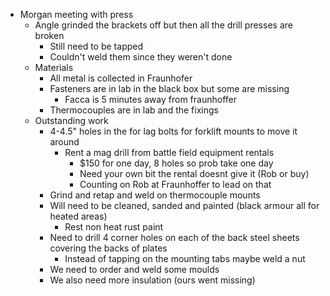 - Morgan meeting with press
	- Angle grinded the brackets off but then all the drill presses are broken
		- Still need to be tapped
		- Couldn't weld them since they weren't done
	- Materials
		- All metal is collected in Fraunhofer
		- Fasteners are in lab in the black box but some are missing
			- Facca is 5 minutes away from fraunhoffer
		- Thermocouples are in lab and the fixings
	- Outstanding work
		- 4-4.5" holes in the for lag bolts for forklift mounts to move it around
			- Rent a mag drill from battle field equipment rentals
				- $150 for one day, 8 holes so prob take one day
				- Need your own bit the rental doesnt give it (Rob or buy)
				- Counting on Rob at Fraunhoffer to lead on that
		- Grind and retap and weld on thermocouple mounts
		- Will need to be cleaned, sanded and painted (black armour all for heated areas)
			- Rest non heat rust paint
		- Need to drill 4 corner holes on each of the back steel sheets covering the backs of plates
			- Instead of tapping on the mounting tabs maybe weld a nut
		- We need to order and weld some moulds
		- We also need more insulation (ours went missing)